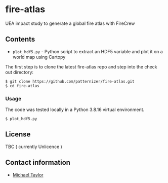 # fire-atlas
UEA impact study to generate a global fire atlas with FireCrew

## Contents

* `plot_hdf5.py` - Python script to extract an HDF5 variable and plot it on a world map using Cartopy

The first step is to clone the latest fire-atlas repo and step into the check out directory: 

    $ git clone https://github.com/patternizer/fire-atlas.git
    $ cd fire-atlas

### Usage

The code was tested locally in a Python 3.8.16 virtual environment.

    $ plot_hdf5.py
    
## License

TBC ( currently Unlicence )

## Contact information

* [Michael Taylor](michael.a.taylor@uea.ac.uk)
